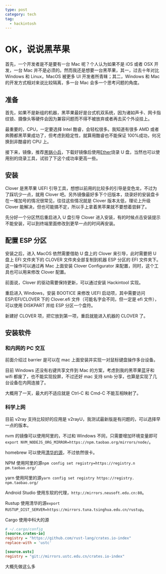 ```yaml
---
type: post
category: tech
tag:
  - hackintosh
---
```


# OK，说说黑苹果

首先，一个开发者是不是要有一台 Mac 呢？个人认为如果不是 iOS 或者 OSX 开发，一台 Mac 并不是必须的。然而我还是想要一台黑苹果，其一，过去十年对比 Windows 和 Linux，MacOS 被更多 UI 开发者所青睐；其二，Windows 和 Mac 的开发方式相对来说比较隔离，多一台 Mac 会多一个思考问题的角度。

## 准备

首先，如果不是新组的机器，黑苹果最好是台式机双系统，因为诸如声卡、网卡指纹锁、摄像头等硬件会因为兼容问题而不得不被放弃或者再去买个外设挂上。

最重要的，CPU，一定要选择 Intel 酷睿，会轻松很多。我知道有很多 AMD 或者奔腾都黑苹果成功了，但考虑到稳定性，就算用酷睿也不能保证 100%成功，何况换到非酷睿的 CPU 上。

接下来，镜像，推荐[黑锅小兵](https://blog.daliansky.net/)，下载好镜像后使用[Ether](https://www.balena.io/etcher/)烧录 U 盘，当然也可以使用别的烧录工具，试验了下这个成功率更高一些。

## 安装

Clover 是黑苹果 UEFI 引导工具，想想以前用的比较多的引导是变色龙，不过为了踩坑少一点，就用 Clover 吧。另外镜像最好多下个旧版本，烧录好的安装盘卡在一堆加号的情况很常见，往往这些情况就是 Clover 版本太低，理论上升级 Clover 能解决，但也可能搞不定，所以手上拿着黑苹果就不要想着尝鲜了。

先分好一个分区然后重启进入 U 盘引导 Clover 进入安装，有的时候点击安装提示不能安装，可以到终端里面修改到更早一点的时间再安装。

## 配置 ESP 分区

安装之后，进入 MacOS 依然需要借助 U 盘上的 Clover 来引导，此时需要把 U 盘上 EFI 文件夹下的 CLOVER 文件夹全部复制到机器 ESP 分区的 EFI 文件夹下。这一操作可以通过再 Mac 上面安装 Clover Configurator 来配置，同时，这个工具也可以用来修改 Clover 配置。

前面说，Clover 的驱动需要保持更新，可以通过安装 Hackintool 实现。

重启进入 Windows，安装 BOOTICE 来修改 UEFI 启动项，其中需要访问 ESP/EFI/CLOVER 下的 Clover.efi 文件（可能名字会不同，但一定是 efi 文件），可以使用 DISKPART 并给 ESP 分区一个盘符。

新建好 CLOVER 项，把它放到第一项，重启就能进入机器的 CLOVER 了。

## 安装软件

### 和内网的 PC 交互

前面介绍过 barrier 是可以在 mac 上面安装并实现一对鼠标键盘操作多台设备。

目前 Windows 还没有右键共享文件到 Mac 的方案，考虑到我的黑苹果蓝牙和 wifi 都废了，也不能实现投屏，不过还好 mac 支持 smb 分享，也算是实现了几台设备在内网连接了。

大概用了一天，最大的不适应就是 Ctrl-C 和 Cmd-C 不能互相映射了。

### 科学上网

目前 v2ray 支持比较好的应用是 v2rayU，我测试最新版是有问题的，可以选择早一点的版本。

nvm 的镜像可以使用阿里的，不过和 Windows 不同，只需要增加环境变量即可`export NVM_NODEJS_ORG_MIRROR=https://npm.taobao.org/mirrors/node/`。

homebrew 可以使用[清华的源](https://mirrors.tuna.tsinghua.edu.cn/help/homebrew/)，不过依然很卡。

NPM 使用阿里的源`npm config set registry=https://registry.n pm.taobao.org/`

yarn 使用阿里的源`yarn config set registry https://registry. npm.taobao.org/`

Android Studio 使用东软的代理，`http://mirrors.neusoft.edu.cn:80`。

Rustup 使用清华的源`export RUSTUP_DIST_SERVER=https://mirrors.tuna.tsinghua.edu.cn/rustup`。

Cargo 使用中科大的源

```ini
# ~/.cargo/config
[source.crates-io]
registry = "https://github.com/rust-lang/crates.io-index"
replace-with = 'ustc'

[source.ustc]
registry = "git://mirrors.ustc.edu.cn/crates.io-index"
```

大概先做这么多
